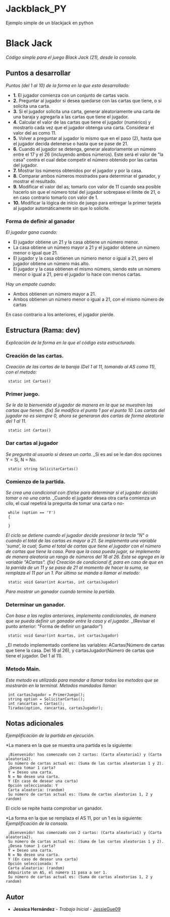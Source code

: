 # Jackblack_PY
Ejemplo simple de un blackjack en python

# Black Jack

_Código simple para el juego Black Jack (21), desde la consola._

## Puntos a desarrollar

_Puntos (del 1 al 10) de la forma en la que esta desarrollado:_

* **1.** El jugador comienza con un conjunto de cartas vacío.
* **2.** Preguntar al jugador si desea quedarse con las cartas que tiene, o si solicita una carta.
* **3.** Si el jugador solicita una carta, generar aleatoriamente una carta de una baraja y agregarla a las cartas que tiene el jugador.
* **4.** Calcular el valor de las cartas que tiene el jugador (numérico) y mostrarlo cada vez que el jugador obtenga una carta. Considerar el valor del as como 11.
* **5.** Volver a preguntar al jugador lo mismo que en el paso (2), hasta que el jugador decida detenerse o hasta que se pase de 21.
* **6.** Cuando el jugador se detenga, generar aleatoriamente un número entre el 17 y el 26 (incluyendo ambos números). Este será el valor de "la casa" contra el cual debe competir el número obtenido por las cartas del jugador.
* **7.** Mostrar los números obtenidos por el jugador y por la casa.
* **8.** Comparar ambos números mostrados para determinar el ganador, y mostrar el resultado.
* **9.** Modificar el valor del as; tomarlo con valor de 11 cuando sea posible hacerlo sin que el número total del jugador sobrepase el límite de 21, o en caso contrario tomarlo con valor de 1.
* **10.** Modificar la lógica de inicio de juego para entregar la primer tarjeta al jugador automáticamente sin que lo solicite.


### Forma de definir al ganador 

_El jugador gana cuando:_
* El jugador obtiene un 21 y la casa obtiene un número menor.
* La casa obtiene un número mayor a 21 y el jugador obtiene un número menor o igual que 21.
* El jugador y la casa obtienen un número menor o igual a 21, pero el jugador obtiene un número más alto.
* El jugador y la casa obtienen el mismo número, siendo este un número menor o igual a 21, pero el jugador lo hace con menos cartas.

_Hay un empate cuando:_
* Ambos obtienen un número mayor a 21.
* Ambos obtienen un número menor o igual a 21, con el mismo número de cartas

En caso contrario a los anteriores, el jugador pierde.


## Estructura (Rama: dev)

_Explicación de la forma en la que el código esta estructurado._

### Creación de las cartas.

_Creación de las cartas de la baraja (Del 1 al 11, tomando al AS como 11), con el metodo:_

```
 static int Cartas()
```

### Primer juego.

_Se le da la bienvenida al jugador de manera en la que se muestren las cartas que tienen._
_(fix) Se modifico el punto 1 por el punto 10. Las cartas del jugador no es siempre 0, ahora se generaron dos cartas de forma aleatoria del 1 al 11._

```
 static int Cartas()
```

### Dar cartas al jugador
_Se pregunta al usuario si desea un carta._
_Si es así se le dan dos opciones Y = Si, N = No.

```
 static string SolicitarCartas()
```

### Comienzo de la partida.

_Se crea una condicional con if/else para determinar si el jugador decidió tomar o no una carta._
_Cuando el jugador desea otra carta comienza un cilo, el cual repetirá la pregunta de tomar una carta o no-
```
 while (option == 'Y')
 {

 }
``` 
_El ciclo se detiene cuando el jugador decide presionar la tecla "N" o cuando el total de las cartas es mayor a 21._
_Se implementa una variable 'suma', la cual; Suma el total de cartas que tiene el jugador con el número de cartas que tiene la casa._
_Para que la casa pueda jugar, se implemento de manera aleatoria un rango de números del 16 al 26. Esta se agrega en la variable "ACartas"._
_(fix) Creación de condicional if, para en caso de que en la parrida de un 11 y se pasa de 21 al momento de hacer la suma, se remplaza el 11 por un 1._
_Por último se manda a llamar el metodo:_

```
 static void Ganar(int Acartas, int cartasJugador)
```
_Para mostrar un ganador cuando termine la partida._


### Determinar un ganador.

_Con base a las reglas anteriores, implementa condicionales, de manera que se pueda definir un ganador entre la casa y el jugador._
_(Revisar el punto anterior: "Forma de definir un ganador")

```
 static void Ganar(int Acartas, int cartasJugador)
```
_El metodo implementado contiene las variables: ACartas(Número de cartas que tiene la casa. Del 16 al 26), y cartasJugador(Número de cartas que tiene el jugador. Del 1 al 11).

### Metodo Main.

_Este metodo es utilizado para mandar a llamar todos los metodos que se mostrarán en la terminal._
_Metodos mandados llamar:_

```
 int cartasJugador = PrimerJuego();
 string option = SolicitarCartas();
 int rancartas = Cartas();
 Tiradas(option, rancartas, cartasJugador);
```

## Notas adicionales 

_Ejemplificación de la partida en ejecución._

*La manera en la que se muestra una partida es la siguiente:

```
 ¡Bienvenido! has comenzado con 2 cartas: (Carta aleatoria1) y (Carta aleatoria2).
 Su número de cartas actual es: (Suma de las cartas aleatorias 1 y 2).
 ¿Desea tomar 1 carta?
 Y = Deseo una carta.
 N = No deseo una carta.
 Y (En caso de desear una carta)
 Opción seleccionada: Y
 Carta aleatoria: (random)
 Su número de cartas actual es: (Suma de cartas aleatorias 1, 2 y random)
```
El ciclo se repite hasta comprobar un ganador.

*La forma en la que se remplaza el AS 11, por un 1 es la siguiente:
_Ejemplificación de la consola._

```
 ¡Bienvenido! has comenzado con 2 cartas: (Carta aleatoria1) y (Carta aleatoria2).
 Su número de cartas actual es: (Suma de las cartas aleatorias 1 y 2).
 ¿Desea tomar 1 carta?
 Y = Deseo una carta.
 N = No deseo una carta.
 Y (En caso de desear una carta)
 Opción seleccionada: Y
 Carta aleatoria: (random)
 Adquiriste un AS, el número 11 pasa a ser 1.
 Su número de cartas actual es: (Suma de cartas aleatorias 1, 2 y random)
```


## Autor

* **Jessica Hernández** - *Trabajo Inicial* - [JessieGue09](https://github.com/JessieGue09)